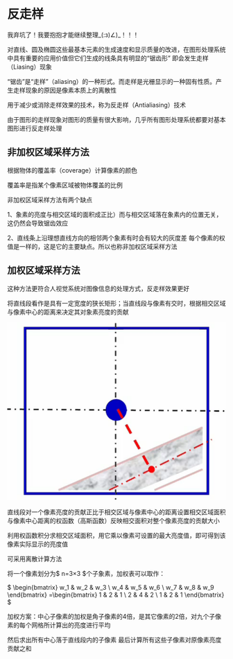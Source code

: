 # 反走样

我弃坑了！我要抱抱才能继续整理_(:з)∠)_！！！



对直线、圆及椭圆这些最基本元素的生成速度和显示质量的改进，在图形处理系统中具有重要的应用价值但它们生成的线条具有明显的“锯齿形” 即会发生走样（Liasing）现象

“锯齿”是“走样”（aliasing）的一种形式。而走样是光栅显示的一种固有性质。产生走样现象的原因是像素本质上的离散性

用于减少或消除走样效果的技术，称为反走样（Antialiasing）技术

由于图形的走样现象对图形的质量有很大影响，几乎所有图形处理系统都要对基本图形进行反走样处理

## 非加权区域采样方法

根据物体的覆盖率（coverage）计算像素的颜色

覆盖率是指某个像素区域被物体覆盖的比例

非加权区域采样方法有两个缺点

1、象素的亮度与相交区域的面积成正比）而与相交区域落在象素内的位置无关，这仍然会导致锯齿效应

2、直线条上沿理想直线方向的相邻两个象素有时会有较大的灰度差
每个像素的权值是一样的，这是它的主要缺点。所以也称非加权区域采样方法



## 加权区域采样方法

这种方法更符合人视觉系统对图像信息的处理方式，反走样效果更好

将直线段看作是具有一定宽度的狭长矩形；当直线段与像素有交时，根据相交区域与像素中心的距离来决定其对象素亮度的贡献

![4.1](img\4.1.png)

直线段对一个像素亮度的贡献正比于相交区域与像素中心的距离设置相交区域面积与像素中心距离的权函数（高斯函数）反映相交面积对整个像素亮度的贡献大小

利用权函数积分求相交区域面积，用它乘以像素可设置的最大亮度值，即可得到该像素实际显示的亮度值

可采用离散计算方法

将一个像素划分为$ n=3×3 $个子象素，加权表可以取作：

$
\begin{bmatrix}
   w_1 & w_2 & w_3 \\
   w_4 & w_5 & w_6 \\
   w_7 & w_8 & w_9
\end{bmatrix}
=\begin{bmatrix}
   1 & 2 & 1 \\
   2 & 4 & 2 \\
   1 & 2 & 1
\end{bmatrix}
$

加权方案：中心子像素的加权是角子像素的4倍，是其它像素的2倍，对九个子像素的每个网格所计算出的亮度进行平均

然后求出所有中心落于直线段内的子像素
最后计算所有这些子像素对原像素亮度贡献之和
